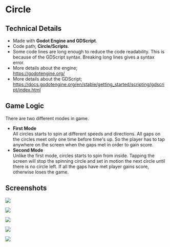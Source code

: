 # Circle  
## Technical Details  
  
* Made with **Godot Engine and GDScript**.  
* Code path; **Circle/Scripts**.  
* Some code lines are long enough to reduce the code readability. This is because of the GDScript syntax. Breaking long lines gives a syntax error.  
* More details about the engine;  
https://godotengine.org/  
* More details about the GDScript;  
https://docs.godotengine.org/en/stable/getting_started/scripting/gdscript/index.html  
  
## Game Logic  
There are two different modes in game.  
* **First Mode**  
All circles starts to spin at different speeds and directions. All gaps on the circles meet only one time before time's up. So the player has to tap anywhere on the screen when the gaps met in order to gain score.  
* **Second Mode**  
Unlike the first mode, circles starts to spin from inside. Tapping the screen will stop the spinning circle and set in motion the next circle until there is no circle left. If all the gaps have met player gains score, otherwise loses the game.  

## Screenshots  
  
![](/Images/ScreenShot1.png)  
  
![](/Images/Screenshot_1569804798.png)  
  
![](/Images/ScreenShot2-01.png)  
  
![](/Images/Screenshot_1569804967.png)  
  
![](/Images/Screenshot_1569805039.png)  
